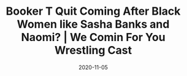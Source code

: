 ---
title: "Booker T Quit Coming After Black Women like Sasha Banks and Naomi? | We Comin For You Wrestling Cast"
date: 2020-11-05
description: "Booker T Quit Coming After Black Women like Sasha Banks and Naomi? | We Comin For You Wrestling Cast"
longDescription: >-
    Booker T seems to have an ax to grind with black women wrestlers. He needs to stop always wanting to come after black women wrestlers like Sasha Banks and Naomi
    
    
    Check out more of We Coming For You Podcast https://www.youtube.com/playlist?list=PLHfX49CabZcKBdz9BZuiGTXyka5ZE4s2X
    
    
    Booker T Quit Coming After Black Women like Sasha Banks and Naomi? | We Comin For You Wrestling Cast
duration: "0:13:09"
youtubeId: "NLo_NSm7HzI"

image: "/uploads/thumbnails/NLo_NSm7HzI.jpg"
tags: ["wrestling"]
draft: false
---